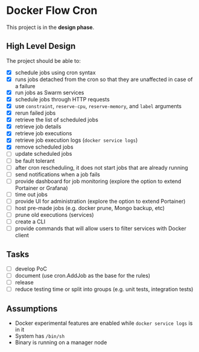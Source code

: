 # Docker Flow Cron

This project is in the **design phase**.

## High Level Design

The project should be able to:

- [X] schedule jobs using cron syntax
- [X] runs jobs detached from the cron so that they are unaffected in case of a failure
- [X] run jobs as Swarm services
- [X] schedule jobs through HTTP requests
- [X] use `constraint`, `reserve-cpu`, `reserve-memory`, and `label` arguments
- [X] rerun failed jobs
- [X] retrieve the list of scheduled jobs
- [X] retrieve job details
- [X] retrieve job executions
- [X] retrieve job execution logs (`docker service logs`)
- [X] remove scheduled jobs
- [ ] update scheduled jobs
- [ ] be fault tolerant
- [ ] after cron rescheduling, it does not start jobs that are already running
- [ ] send notifications when a job fails
- [ ] provide dashboard for job monitoring (explore the option to extend Portainer or Grafana)
- [ ] time out jobs
- [ ] provide UI for administration (explore the option to extend Portainer)
- [ ] host pre-made jobs (e.g. docker prune, Mongo backup, etc)
- [ ] prune old executions (services)
- [ ] create a CLI
- [ ] provide commands that will allow users to filter services with Docker client

## Tasks

- [ ] develop PoC
- [ ] document (use cron.AddJob as the base for the rules)
- [ ] release
- [ ] reduce testing time or split into groups (e.g. unit tests, integration tests)

## Assumptions

* Docker experimental features are enabled while `docker service logs` is in it
* System has `/bin/sh`
* Binary is running on a manager node
